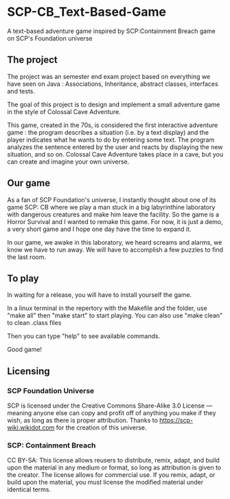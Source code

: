 # SCP-CB_Text-Based-Game
A text-based adventure game inspired by SCP:Containment Breach game on SCP's Foundation universe

## The project

The project was an semester end exam project based on everything we have seen on Java : Associations, Inheritance, abstract classes, interfaces and tests.

The goal of this project is to design and implement a small adventure game in the style of Colossal Cave Adventure.

This game, created in the 70s, is considered the first interactive adventure game :
    the program describes a situation (i.e. by a text display) and the player indicates what he wants to do by entering some text.
    The program analyzes the sentence entered by the user and reacts by displaying the new situation, and so on.
    Colossal Cave Adventure takes place in a cave, but you can create and imagine your own universe.
    
## Our game

As a fan of SCP Foundation's universe, I instantly thought about one of its game SCP: CB where we play a man stuck in a big labyrinthine laboratory with dangerous creatures and make him leave the facility.
So the game is a Horror Survival and I wanted to remake this game.
For now, it is just a demo, a very short game and I hope one day have the time to expand it.

In our game, we awake in this laboratory, we heard screams and alarms, we know we have to run away. We will have to accomplish a few puzzles to find the last room.

## To play

In waiting for a release, you will have to install yourself the game.

In a linux terminal in the repertory with the Makefile and the folder, use "make all" then "make start" to start playing. You can also use "make clean" to clean .class files

Then you can type "help" to see available commands.

Good game!



## Licensing

### SCP Foundation Universe

SCP is licensed under the Creative Commons Share-Alike 3.0 License — meaning anyone else can copy and profit off of anything you make if they wish, as long as there is proper attribution.
Thanks to https://scp-wiki.wikidot.com for the creation of this universe.

### SCP: Containment Breach

CC BY-SA: This license allows reusers to distribute, remix, adapt, and build upon the material in any medium or format, so long as attribution is given to the creator. The license allows for commercial use. If you remix, adapt, or build upon the material, you must license the modified material under identical terms.
